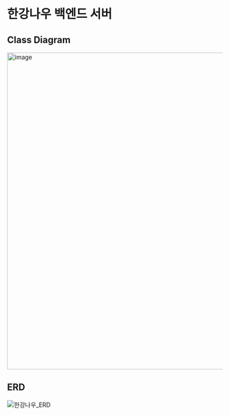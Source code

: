# 한강나우 백엔드 서버

## Class Diagram
<img width="739" alt="image" src="https://member-images.githubusercontent.com/59243761/174078323-72ba3b97-2ee1-4567-b497-b8cab0d7fd26.png">

## ERD
![한강나우_ERD](https://member-images.githubusercontent.com/68818952/174106802-172298c7-f596-441d-a7cb-64d986de28ee.png)
